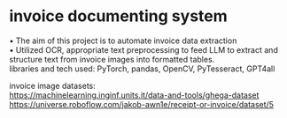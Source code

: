 # invoice documenting system

•	The aim of this project is to automate invoice data extraction <br/>
•	Utilized OCR, appropriate text preprocessing to feed LLM to extract and structure text from invoice images into formatted tables. <br/>
libraries and tech used: PyTorch, pandas, OpenCV, PyTesseract,  GPT4all

invoice image datasets:<br/>
https://machinelearning.inginf.units.it/data-and-tools/ghega-dataset<br/>
https://universe.roboflow.com/jakob-awn1e/receipt-or-invoice/dataset/5
